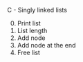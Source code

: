 C - Singly linked lists

0. Print list
1. List length
2. Add node
3. Add node at the end
4. Free list
